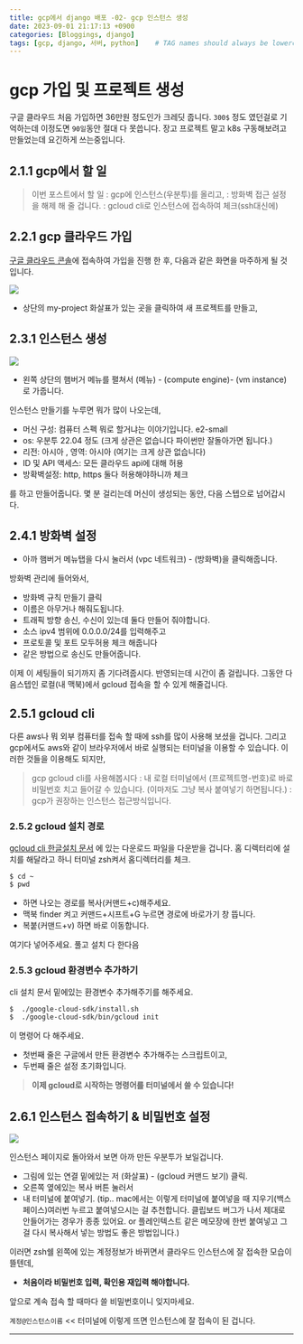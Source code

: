 ```yaml
---
title: gcp에서 django 배포 -02- gcp 인스턴스 생성
date: 2023-09-01 21:17:13 +0900
categories: [Bloggings, django]
tags: [gcp, django, 서버, python]    # TAG names should always be lowercase
---
```





# gcp 가입 및 프로젝트 생성

구글 클라우드 처음 가입하면 36만원 정도인가 크레딧 줍니다. `300$` 정도
였던걸로 기억하는데 이정도면 `90일`동안 절대 다 못씁니다. 장고 프로젝트 말고 
k8s 구동해보려고 만들었는데 요긴하게 쓰는중입니다. 

## 2.1.1 gcp에서 할 일

> 이번 포스트에서 할 일
: gcp에 인스턴스(우분투)를 올리고, 
: 방화벽 접근 설정을 해제 해 줄 겁니다.
: gcloud cli로 인스턴스에 접속하여 체크(ssh대신에)


## 2.2.1 gcp 클라우드 가입 
[구글 클라우드 콘솔](https://console.cloud.google.com/)에 접속하여 가입을 진행 한 후, 
다음과 같은 화면을 마주하게 될 것 입니다.
<div>
<img src='https://drive.google.com/uc?export=download&id=16QB5uO73APKOW0uj-aF0fRwdZLBOLHFJ'>
</div>

 
* 상단의 my-project 화살표가 있는 곳을 클릭하여 새 프로젝트를 만들고,

## 2.3.1 인스턴스 생성

<div>
<img src='https://drive.google.com/uc?export=download&id=1VFr0hjvptH9sARwVCCn1E0b3VpIJFwWW'>
</div>

* 왼쪽 상단의 햄버거 메뉴를 펼쳐서 (메뉴) - (compute engine)- (vm instance)로 가줍니다.

인스턴스 만들기를 누루면 뭐가 많이 나오는데,
* 머신 구성: 컴퓨터 스펙 뭐로 할거냐는 이야기입니다. e2-small 
* os: 우분투 22.04 정도 (크게 상관은 없습니다 파이썬만 잘돌아가면 됩니다.)
* 리전: 아시아 , 영역: 아시아 (여기는 크게 상관 없습니다)
* ID 및 API 액세스: 모든 클라우드 api에 대해 허용 
* 방확벽설정:  http, https 둘다 허용해야하니까 체크

를 하고 만들어줍니다. 몇 분 걸리는데 머신이 생성되는 동안,
다음 스텝으로 넘어갑시다. 

## 2.4.1 방화벽 설정

* 아까 햄버거 메뉴탭을 다시 눌러서 (vpc 네트워크) - (방화벽)을 클릭해줍니다.

방화벽 관리에 들어와서, 

* 방화벽 규칙 만들기 클릭
* 이름은 아무거나 해줘도됩니다.
* 트래픽 방향 송신, 수신이 있는데 둘다 만들어 줘야합니다.
* 소스 ipv4 범위에 0.0.0.0/24를 입력해주고 
* 프로토콜 및 포트 모두허용 체크 해줍니다
* 같은 방법으로 송신도 만들어줍니다.

이제 이 세팅들이 되기까지 좀 기다려줍시다. 반영되는데 시간이 좀 걸립니다. 
그동안 다음스텝인 로컬(내 맥북)에서 gcloud 접속을 할 수 있게 해줄겁니다.

## 2.5.1 gcloud cli 

다른 aws나 뭐 외부 컴퓨터를 접속 할 때에 ssh를 많이 사용해 보셨을 겁니다. 
그리고 gcp에서도 aws와 같이 브라우저에서 바로 실행되는 터미널을 이용할 수 있습니다.
이러한 것들을 이용해도 되지만,

> gcp gcloud cli를 사용해봅시다 
: 내 로컬 터미널에서 (프로젝트명-번호)로 바로 비밀번호 치고 들어갈 수 있습니다. (이마저도 그냥 복사 붙여넣기 하면됩니다.)
: gcp가 권장하는 인스턴스 접근방식입니다.

### 2.5.2 gcloud 설치 경로

[gcloud cli 한글설치 문서](https://cloud.google.com/sdk/docs/install?hl=ko)
에 있는 다운로드 파일을 다운받을 겁니다.
홈 디렉터리에 설치를 해달라고 하니 터미널 zsh켜서 홈디렉터리를 체크.
```zsh
$ cd ~
$ pwd 
```
* 하면 나오는 경로를 복사(커맨드+c)해주세요. 
* 맥북 finder 켜고 커맨드+시프트+G 누르면 경로에 바로가기 창 뜹니다.
* 복붙(커맨드+v) 하면 바로 이동합니다. 

여기다 넣어주세요. 풀고 설치 다 한다음

### 2.5.3 gcloud 환경변수 추가하기

cli 설치 문서 밑에있는 환경변수 추가해주기를 해주세요.

```zsh
$  ./google-cloud-sdk/install.sh
$  ./google-cloud-sdk/bin/gcloud init
```
이 명령어 다 해주세요. 
* 첫번째 줄은 구글에서 만든 환경변수 추가해주는 스크립트이고,
* 두번째 줄은 설정 초기화입니다.

> **이제 gcloud로 시작하는 명령어를 터미널에서 쓸 수 있습니다!**

## 2.6.1 인스턴스 접속하기 & 비밀번호 설정
<div>
<img src='https://drive.google.com/uc?export=download&id=13becX4La3NMAuPnz0v3jiEnwGKOuLnVq'>
</div>

인스턴스 페이지로 돌아와서 보면 아까 만든 우분투가 보일겁니다.
* 그림에 있는 연결 밑에있는 저 (화살표) - (gcloud 커맨드 보기) 클릭.
* 오른쪽 옆에있는 복사 버튼 눌러서 
* 내 터미널에 붙여넣기. 
(tip.. mac에서는 이렇게 터미널에 붙여넣을 때 지우기(백스페이스)여러번 누르고 
붙여넣으시는 걸 추천합니다. 클립보드 버그가 나서 제대로 안들어가는 경우가 종종 있어요. or 플레인텍스트 같은 메모장에 한번 
붙여넣고 그걸 다시 복사해서 넣는 방법도 좋은 방법입니다.)

이러면 zsh쉘 왼쪽에 있는 계정정보가 바뀌면서 클라우드 인스턴스에 잘 접속한 모습이 뜰텐데,
* **처음이라 비밀번호 입력, 확인용 재입력 해야합니다.**

앞으로 계속 접속 할 때마다 쓸 비밀번호이니 잊지마세요.

`계정@인스턴스이름` << 터미널에 이렇게 뜨면 인스턴스에 잘 접속이 된 겁니다.

---
